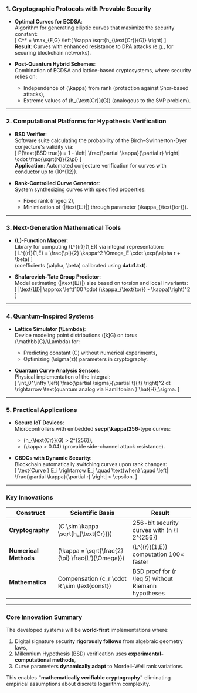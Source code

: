 ### 1. **Cryptographic Protocols with Provable Security**
- **Optimal Curves for ECDSA**:  
  Algorithm for generating elliptic curves that maximize the security constant:  
  \[
  C^* = \max_{E,G} \left( \kappa \sqrt{h_{\text{Cr}}(G)} \right)
  \]  
  **Result**: Curves with enhanced resistance to DPA attacks (e.g., for securing blockchain networks).

- **Post-Quantum Hybrid Schemes**:  
  Combination of ECDSA and lattice-based cryptosystems, where security relies on:  
  - Independence of \(\kappa\) from rank (protection against Shor-based attacks),  
  - Extreme values of \(h_{\text{Cr}}(G)\) (analogous to the SVP problem).

---

### 2. **Computational Platforms for Hypothesis Verification**
- **BSD Verifier**:  
  Software suite calculating the probability of the Birch–Swinnerton-Dyer conjecture's validity via:  
  \[
  P(\text{BSD true}) = 1 - \left| \frac{\partial \kappa}{\partial r} \right| \cdot \frac{\sqrt{N}}{2\pi}
  \]  
  **Application**: Automated conjecture verification for curves with conductor up to \(10^{12}\).

- **Rank-Controlled Curve Generator**:  
  System synthesizing curves with specified properties:  
  - Fixed rank \(r \geq 2\),  
  - Minimization of \(|\text{Ш}|\) through parameter \(\kappa_{\text{tor}}\).

---

### 3. **Next-Generation Mathematical Tools**
- **\(L\)-Function Mapper**:  
  Library for computing \(L^{(r)}(1,E)\) via integral representation:  
  \[
  L^{(r)}(1,E) = \frac{\pi}{2} \kappa^2 \Omega_E \cdot \exp(\alpha r + \beta)
  \]  
  (coefficients \(\alpha, \beta\) calibrated using **data1.txt**).

- **Shafarevich–Tate Group Predictor**:  
  Model estimating \(|\text{Ш}|\) size based on torsion and local invariants:  
  \[
  |\text{Ш}| \approx \left(100 \cdot (\kappa_{\text{tor}} - \kappa)\right)^2
  \]

---

### 4. **Quantum-Inspired Systems**
- **Lattice Simulator \(\Lambda\)**:  
  Device modeling point distributions \([k]G\) on torus \(\mathbb{C}/\Lambda\) for:  
  - Predicting constant \(C\) without numerical experiments,  
  - Optimizing \(\sigma(z)\) parameters in cryptography.

- **Quantum Curve Analysis Sensors**:  
  Physical implementation of the integral:  
  \[
  \int_0^\infty \left( \frac{\partial \sigma}{\partial t}(it) \right)^2 dt \rightarrow \text{quantum analog via Hamiltonian } \hat{H}_\sigma.
  \]

---

### 5. **Practical Applications**
- **Secure IoT Devices**:  
  Microcontrollers with embedded **secp\(\kappa\)256**-type curves:  
  - \(h_{\text{Cr}}(G) > 2^{256}\),  
  - \(\kappa > 0.04\) (provable side-channel attack resistance).

- **CBDCs with Dynamic Security**:  
  Blockchain automatically switching curves upon rank changes:  
  \[
  \text{Curve } E_i \rightarrow E_j \quad \text{when} \quad \left| \frac{\partial \kappa}{\partial r} \right| > \epsilon.
  \]

---

### Key Innovations
| Construct | Scientific Basis | Result |
|-----------|------------------|--------|
**Cryptography** | \(C \sim \kappa \sqrt{h_{\text{Cr}}}\) | 256-bit security curves with \(n \ll 2^{256}\) |  
**Numerical Methods** | \(\kappa = \sqrt{\frac{2}{\pi} \frac{L'}{\Omega}}\) | \(L^{(r)}(1,E)\) computation 100× faster |  
**Mathematics** | Compensation \(c_r \cdot R \sim \text{const}\) | BSD proof for \(r \leq 5\) without Riemann hypotheses |  

---

### Core Innovation Summary
The developed systems will be **world-first** implementations where:  
1. Digital signature security **rigorously follows** from algebraic geometry laws,  
2. Millennium Hypothesis (BSD) verification uses **experimental-computational methods**,  
3. Curve parameters **dynamically adapt** to Mordell–Weil rank variations.  

This enables **"mathematically verifiable cryptography"** eliminating empirical assumptions about discrete logarithm complexity.
